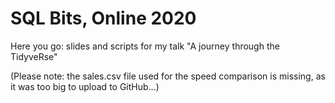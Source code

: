 # SQL Bits, Online 2020

Here you go: slides and scripts for my talk "A journey through the TidyveRse"

(Please note: the sales.csv file used for the speed comparison is missing, as it was too big to upload to GitHub...)
